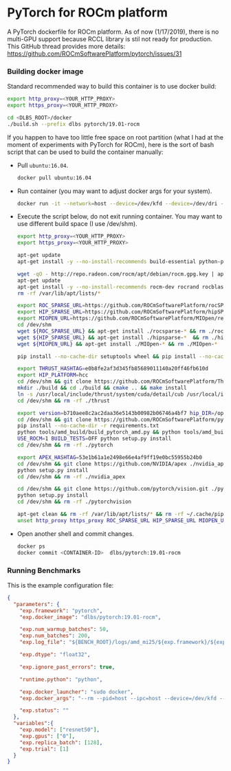 # PyTorch for ROCm platform

A PyTorch dockerfile for ROCm platform. As of now (1/17/2019), there is no multi-GPU support because
RCCL library is stil not ready for production. This GitHub thread provides more details:
    https://github.com/ROCmSoftwarePlatform/pytorch/issues/31


### Building docker image
Standard recommended way to build this container is to use docker build:
```bash
export http_proxy=<YOUR_HTTP_PROXY>
export https_proxy=<YOUR_HTTP_PROXY>

cd <DLBS_ROOT>/docker
./build.sh --prefix dlbs pytorch/19.01-rocm
```

If you happen to have too little free space on root partition (what I had at the moment of experiments
with PyTorch for ROCm), here is the sort of bash script that can be used to build the container manually:
  - Pull `ubuntu:16.04`.
    ```bash
    docker pull ubuntu:16.04
    ```
  - Run container (you may want to adjust docker args for your system).
    ```bash
    docker run -it --network=host --device=/dev/kfd --device=/dev/dri --group-add video --cap-add=SYS_PTRACE --security-opt seccomp=unconfined --privileged -v /sys/class:/sys/class -v /dev/shm:/dev/shm ubuntu:16.04
    ```
  - Execute the script below, do not exit running container. You may want to use different build space (I use /dev/shm).
    ```bash
    export http_proxy=<YOUR_HTTP_PROXY>
    export https_proxy=<YOUR_HTTP_PROXY>

    apt-get update
    apt-get install -y --no-install-recommends build-essential python-pip python-dev git cmake libnuma-dev wget

    wget -qO - http://repo.radeon.com/rocm/apt/debian/rocm.gpg.key | apt-key add - && echo 'deb [arch=amd64] http://repo.radeon.com/rocm/apt/debian/ xenial main' | tee /etc/apt/sources.list.d/rocm.list
    apt-get update
    apt-get install -y --no-install-recommends rocm-dev rocrand rocblas rocfft miopengemm
    rm -rf /var/lib/apt/lists/*

    export ROC_SPARSE_URL=https://github.com/ROCmSoftwarePlatform/rocSPARSE/releases/download/v0.1.4.1/rocsparse-0.1.4.1-Linux.deb
    export HIP_SPARSE_URL=https://github.com/ROCmSoftwarePlatform/hipSPARSE/releases/download/v0.1.4.0/hipsparse-0.1.4.0-Linux.deb
    export MIOPEN_URL=https://github.com/ROCmSoftwarePlatform/MIOpen/releases/download/1.7.0/MIOpen-HIP-1.7.0-49c48917-Linux.deb
    cd /dev/shm
    wget ${ROC_SPARSE_URL} && apt-get install ./rocsparse-* && rm ./rocsparse-*
    wget ${HIP_SPARSE_URL} && apt-get install ./hipsparse-*  && rm ./hipsparse-*
    wget ${MIOPEN_URL} && apt-get install ./MIOpen-* && rm ./MIOpen-*

    pip install --no-cache-dir setuptools wheel && pip install --no-cache-dir enum pyyaml typing pybind11 numpy Pillow lmdb protobuf

    export THRUST_HASHTAG=e0b8fe2af3d345fb85689011140a20ff46fb610d
    export HIP_PLATFORM=hcc
    cd /dev/shm && git clone https://github.com/ROCmSoftwarePlatform/Thrust.git ./thrust && cd ./thrust && git reset --hard ${THRUST_HASHTAG} && git submodule update --init --recursive
    mkdir ./build && cd ./build && cmake .. && make install
    ln -s /usr/local/include/thrust/system/cuda/detail/cub /usr/local/include/cub
    cd /dev/shm && rm -rf ./thrust

    export version=b710aee8c2ac2daa36e5143b00982b06746a4bf7 hip_DIR=/opt/rocm/hip/lib/cmake/hip hcc_DIR=/opt/rocm/hcc/lib/cmake/hcc
    cd /dev/shm && git clone https://github.com/ROCmSoftwarePlatform/pytorch.git ./pytorch && cd ./pytorch && git reset --hard ${version} && git submodule update --init --recursive
    pip install --no-cache-dir -r requirements.txt
    python tools/amd_build/build_pytorch_amd.py && python tools/amd_build/build_caffe2_amd.py
    USE_ROCM=1 BUILD_TESTS=OFF python setup.py install
    cd /dev/shm && rm -rf ./pytorch

    export APEX_HASHTAG=53e1b61a1e2498e66e4af9ff19e0bc55955b24b0
    cd /dev/shm && git clone https://github.com/NVIDIA/apex ./nvidia_apex && cd ./nvidia_apex && git reset --hard ${APEX_HASHTAG}
    python setup.py install
    cd /dev/shm && rm -rf ./nvidia_apex

    cd /dev/shm && git clone https://github.com/pytorch/vision.git ./pytorchvision && cd ./pytorchvision
    python setup.py install
    cd /dev/shm && rm -rf ./pytorchvision

    apt-get clean && rm -rf /var/lib/apt/lists/* && rm -rf ~/.cache/pip
    unset http_proxy https_proxy ROC_SPARSE_URL HIP_SPARSE_URL MIOPEN_URL THRUST_HASHTAG version APEX_HASHTAG
    ```
  - Open another shell and commit changes.
    ```bash
    docker ps
    docker commit <CONTAINER-ID>  dlbs/pytorch:19.01-rocm
    ```

### Running Benchmarks

This is the example configuration file:
```json
{
  "parameters": {
    "exp.framework": "pytorch",
    "exp.docker_image": "dlbs/pytorch:19.01-rocm",

    "exp.num_warmup_batches": 50,
    "exp.num_batches": 200,
    "exp.log_file": "${BENCH_ROOT}/logs/amd_mi25/${exp.framework}/${exp.dtype}/${exp.num_gpus}_${exp.model}_${exp.effective_batch}.log",

    "exp.dtype": "float32",

    "exp.ignore_past_errors": true,

    "runtime.python": "python",

    "exp.docker_launcher": "sudo docker",
    "exp.docker_args": "--rm --pid=host --ipc=host --device=/dev/kfd --device=/dev/dri --group-add video --cap-add=SYS_PTRACE --security-opt seccomp=unconfined --privileged  -v /sys/class:/sys/class -v ${HOME}/.cache/miopen:/root/.cache/miopen -v ${HOME}/.config/miopen:/root/.config/miopen",

    "exp.status": ""
  },
  "variables":{
    "exp.model": ["resnet50"],
    "exp.gpus": ["0"],
    "exp.replica_batch": [128],
    "exp.trial": [1]
  }
}
```

